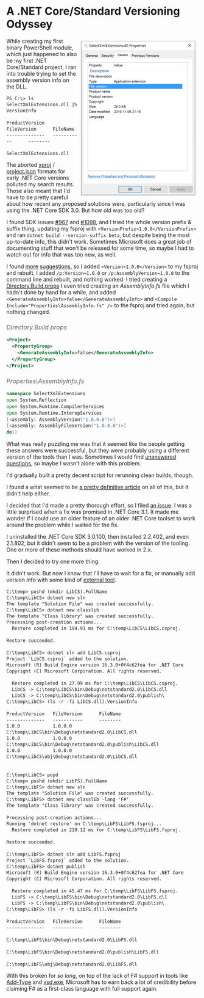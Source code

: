 A .NET Core/Standard Versioning Odyssey
=======================================

<style>
img:first-of-type {float: right; margin: 1ex;}
h6 {font-size: 12pt; margin-bottom: 0; color: #636363;}
summary {color:blue; text-decoration: underline;}
</style>

![SelectXmlExtensions.dll: no version numbers](images/version-missing.png)

While creating my first binary PowerShell module, which just happened to also be my first .NET Core/Standard project,
I ran into trouble trying to set the assembly version info on the DLL.

```text
PS C:\> ls SelectXmlExtensions.dll |% VersionInfo

ProductVersion   FileVersion      FileName
--------------   -----------      --------
                                  SelectXmlExtensions.dll
```

The aborted [xproj][] / [project.json] formats for early .NET Core versions polluted my search results.
Those also meant that I'd have to be pretty careful about how recent any proposed solutions were, particularly
since I was using the .NET Core SDK 3.0. But how old was too old?

I found SDK issues [#967][] and [#1098][], and I tried the whole version prefix & suffix thing, updating
my fsproj with `<VersionPrefix>1.0.0</VersionPrefix>` and ran `dotnet build --version-suffix beta`, but
despite being the most up-to-date info, this didn't work.
Sometimes Microsoft does a great job of documenting stuff that won't be released for some time, so maybe
I had to watch out for info that was too new, as well.

I found [more][] [suggestions][], so I added `<Version>1.0.0</Version>` to my fsproj and rebuilt,
I added `/p:Version=1.0.0` or `/p:AssemblyVersion=1.0.0` to the command line and rebuilt, and nothing worked.
I tried creating a [Directory.Build.props][]
I even tried creating an _AssemblyInfo.fs_ file which I hadn't done by hand for a while, and added
`<GenerateAssemblyInfo>false</GenerateAssemblyInfo>` and `<Compile Include="Properties\AssemblyInfo.fs" />`
to the fsproj and tried again, but nothing changed.

###### Directory.Build.props

```xml
<Project>
  <PropertyGroup>
    <GenerateAssemblyInfo>false</GenerateAssemblyInfo>
  </PropertyGroup>
</Project>
```

###### Properties\AssemblyInfo.fs

```fsharp
namespace SelectXmlExtensions
open System.Reflection
open System.Runtime.CompilerServices
open System.Runtime.InteropServices
[<assembly: AssemblyVersion("1.0.0.0")>]
[<assembly: AssemblyFileVersion("1.0.0.0")>]
do()
```

What was really puzzling me was that it seemed like the people getting these answers were successful,
but they were probably using a different version of the tools than I was.
Sometimes I would find [unanswered questions][unanswered], so maybe I wasn't alone with this problem.

I'd gradually built a pretty decent script for rerunning clean builds, though.

I found a what seemed to be [a pretty definitive article][corever] on all of this, but it didn't help either.

I decided that I'd made a pretty thorough effort, so I filed [an issue][issue].
I was a little surprised when a fix was promised in .NET Core 3.1.
It made me wonder if I could use an older feature of an older .NET Core toolset to work around the problem while I waited for the fix.

I uninstalled the .NET Core SDK 3.0.100, then installed 2.2.402, and even 2.1.802, but it didn't seem to
be a problem with the version of the tooling. One or more of these methods should have worked in 2.x.

Then I decided to try one more thing.

It didn't work. But now I know that I'll have to wait for a fix, or manually add version info
with some kind of [external tool][].

```samp
C:\temp> pushd (mkdir LibCS).FullName
C:\temp\LibCS> dotnet new sln
The template "Solution File" was created successfully.
C:\temp\LibCS> dotnet new classlib
The template "Class library" was created successfully.
Processing post-creation actions...
  Restore completed in 194.91 ms for C:\temp\LibCS\LibCS.csproj.

Restore succeeded.

C:\temp\LibCS> dotnet sln add LibCS.csproj
Project `LibCS.csproj` added to the solution.
Microsoft (R) Build Engine version 16.3.0+0f4c62fea for .NET Core
Copyright (C) Microsoft Corporation. All rights reserved.

  Restore completed in 27.99 ms for C:\temp\LibCS\LibCS.csproj.
  LibCS -> C:\temp\LibCS\bin\Debug\netstandard2.0\LibCS.dll
  LibCS -> C:\temp\LibCS\bin\Debug\netstandard2.0\publish\
C:\temp\LibCS> (ls -r -fi LibCS.dll).VersionInfo

ProductVersion   FileVersion      FileName
--------------   -----------      --------
1.0.0            1.0.0.0          C:\temp\LibCS\bin\Debug\netstandard2.0\LibCS.dll
1.0.0            1.0.0.0          C:\temp\LibCS\bin\Debug\netstandard2.0\publish\LibCS.dll
1.0.0            1.0.0.0          C:\temp\LibCS\obj\Debug\netstandard2.0\LibCS.dll


C:\temp\LibCS> popd
C:\temp> pushd (mkdir LibFS).FullName
C:\temp\LibFS> dotnet new sln
The template "Solution File" was created successfully.
C:\temp\LibFS> dotnet new classlib -lang 'F#'
The template "Class library" was created successfully.

Processing post-creation actions...
Running 'dotnet restore' on C:\temp\LibFS\LibFS.fsproj...
  Restore completed in 210.12 ms for C:\temp\LibFS\LibFS.fsproj.

Restore succeeded.

C:\temp\LibFS> dotnet sln add LibFS.fsproj
Project `LibFS.fsproj` added to the solution.
C:\temp\LibFS> dotnet publish
Microsoft (R) Build Engine version 16.3.0+0f4c62fea for .NET Core
Copyright (C) Microsoft Corporation. All rights reserved.

  Restore completed in 45.47 ms for C:\temp\LibFS\LibFS.fsproj.
  LibFS -> C:\temp\LibFS\bin\Debug\netstandard2.0\LibFS.dll
  LibFS -> C:\temp\LibFS\bin\Debug\netstandard2.0\publish\
C:\temp\LibFS> (ls -r -fi LibFS.dll).VersionInfo

ProductVersion   FileVersion      FileName
--------------   -----------      --------
                                  C:\temp\LibFS\bin\Debug\netstandard2.0\LibFS.dll
                                  C:\temp\LibFS\bin\Debug\netstandard2.0\publish\LibFS.dll
                                  C:\temp\LibFS\obj\Debug\netstandard2.0\LibFS.dll

```

With this broken for _so long_, on top of the lack of F# support in tools like [Add-Type][] and [xsd.exe],
Microsoft has to earn back a lot of credibility before claiming F# as a first-class language
with full support again.

[xproj]: https://stackoverflow.com/questions/37409168/whys-are-assemby-attributes-like-assemblyversion-missing-in-xproj ".net - Whys are Assemby Attributes like AssemblyVersion missing in xproj? - Stack Overflow"
[project.json]: https://stackoverflow.com/questions/39163558/do-i-need-assemblyinfo-while-working-with-net-core "Do I need AssemblyInfo while working with .NET Core? - Stack Overflow"
[#967]: https://github.com/dotnet/sdk/issues/967 "AssemblyInfo generation skipped on incremental build even if Version/VersionSuffix changes · Issue #967 · dotnet/sdk"
[#1098]: https://github.com/dotnet/sdk/issues/1098 "Question: How to version dotnet core assemblies · Issue #1098 · dotnet/sdk"
[more]: https://stackoverflow.com/questions/42138418/equivalent-to-assemblyinfo-in-dotnet-core-csproj "visual studio - Equivalent to AssemblyInfo in dotnet core/csproj - Stack Overflow"
[suggestions]: https://stackoverflow.com/questions/43274254/setting-the-version-number-for-net-core-projects-csproj-not-json-projects "continuous integration - Setting the version number for .NET Core projects - CSPROJ - not JSON projects - Stack Overflow"
[Directory.Build.props]: https://docs.microsoft.com/visualstudio/msbuild/customize-your-build "Customize your build - Visual Studio | Microsoft Docs"
[unanswered]: https://stackoverflow.com/questions/56236610/net-core-publish-as-exe-how-to-put-assembly-infos-into-exe "c# - .NET Core publish as exe: How to put assembly infos into exe - Stack Overflow"
[corever]: https://andrewlock.net/version-vs-versionsuffix-vs-packageversion-what-do-they-all-mean/ "Version vs VersionSuffix vs PackageVersion: What do they all mean?"
[issue]: https://github.com/dotnet/cli/issues/12910 "Can't find any way to set version · Issue #12910 · dotnet/cli"
[Add-Type]: https://docs.microsoft.com/powershell/module/microsoft.powershell.utility/add-type "Adds a Microsoft .NET Core class to a PowerShell session."
[xsd.exe]: https://docs.microsoft.com/dotnet/standard/serialization/xml-schema-definition-tool-xsd-exe#xsd-file-options "XML Schema Definition Tool (Xsd.exe) | Microsoft Docs"
[external tool]: https://stackoverflow.com/questions/284258/how-do-i-set-the-version-information-for-an-existing-exe-dll "windows - How do I set the version information for an existing .exe, .dll? - Stack Overflow"
